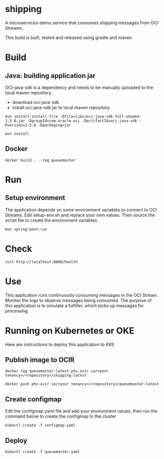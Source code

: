 # shipping
A microservices-demo service that consumes shipping messages from OCI Streams.

This build is built, tested and released using gradle and maven.


# Build

## Java: building application jar

OCI-java-sdk is a dependency and needs to be manually uploaded to 
the local maven repository. 
* download oci-java-sdk
* install oci-java-sdk jar to local maven repository

`mvn install:install-file -Dfile=libs/oci-java-sdk-full-shaded-1.5.0.jar -DgroupId=com.oracle.oci -DartifactId=oci-java-sdk -Dversion=1.5.0 -Dpackaging=jar`


`mvn install`

## Docker

`docker build . --tag queuemaster`

# Run

## Setup environment
The application depends on some environment variables to connect 
to OCI Streams. Edit setup-env.sh and replace your own values. Then
source the script file to create the environment variables.

`mvn spring-boot:run`

# Check

`curl http://localhost:8080/health`

# Use

This application runs continuously consuming messages in the OCI Stream.
Monitor the logs to observe messages being consumed.
The purpose of this application is to simulate a fulfiller, which picks up
messages for processing.

# Running on Kubernetes or OKE
Here are instructions to deploy this application to K8S

## Publish image to OCIR
`docker tag queuemaster:latest phx.ocir.io/<your tenancy>/<repository>/shipping:latest`

`docker push phx.ocir.io/<your tenancy>/<repository>/queuemaster:latest`

## Create configmap
Edit the configmap.yaml file and add your environment values, then run
the command below to create the configmap to the cluster

`kubectl create -f configmap.yaml`

## Deploy

`kubectl create -f queuemaster.yaml`




